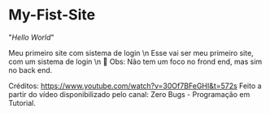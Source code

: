 # My-Fist-Site

 "_Hello World_"
 
Meu primeiro site com sistema de login \n
Esse vai ser meu primeiro site, com um sistema de login \n
🥳
Obs: Não tem um foco no frond end, mas sim no back end.



Créditos: https://www.youtube.com/watch?v=30Of7BFeGHI&t=572s
Feito a partir do vídeo disponibilizado pelo canal: Zero Bugs - Programação em Tutorial.

